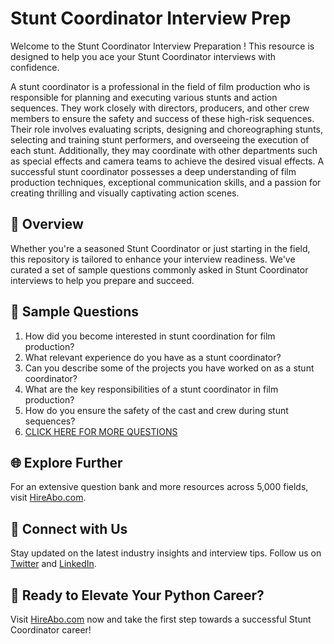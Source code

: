 # Stunt Coordinator Interview Prep

Welcome to the Stunt Coordinator Interview Preparation ! This resource is designed to help you ace your Stunt Coordinator interviews with confidence.

A stunt coordinator is a professional in the field of film production who is responsible for planning and executing various stunts and action sequences. They work closely with directors, producers, and other crew members to ensure the safety and success of these high-risk sequences. Their role involves evaluating scripts, designing and choreographing stunts, selecting and training stunt performers, and overseeing the execution of each stunt. Additionally, they may coordinate with other departments such as special effects and camera teams to achieve the desired visual effects. A successful stunt coordinator possesses a deep understanding of film production techniques, exceptional communication skills, and a passion for creating thrilling and visually captivating action scenes.

## 🚀 Overview

Whether you're a seasoned Stunt Coordinator or just starting in the field, this repository is tailored to enhance your interview readiness. We've curated a set of sample questions commonly asked in Stunt Coordinator interviews to help you prepare and succeed.

## 📝 Sample Questions

1. How did you become interested in stunt coordination for film production?
2. What relevant experience do you have as a stunt coordinator?
3. Can you describe some of the projects you have worked on as a stunt coordinator?
4. What are the key responsibilities of a stunt coordinator in film production?
5. How do you ensure the safety of the cast and crew during stunt sequences?
6. [CLICK HERE FOR MORE QUESTIONS](https://hireabo.com/job/16_2_26/Stunt%20Coordinator)

## 🌐 Explore Further

For an extensive question bank and more resources across 5,000 fields, visit [HireAbo.com](https://www.hireabo.com).

## 📱 Connect with Us

Stay updated on the latest industry insights and interview tips. Follow us on [Twitter](https://twitter.com/hireabo) and [LinkedIn](https://www.linkedin.com/in/hire-abo-3609972a8/).

## 🚀 Ready to Elevate Your Python Career?

Visit [HireAbo.com](https://www.hireabo.com) now and take the first step towards a successful Stunt Coordinator career!